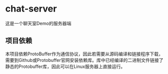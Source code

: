# chat-server
这是一个聊天室Demo的服务器端


项目依赖
---
本项目依赖ProtoBuffer作为通信协议，因此若需要从源码编译和链接程序下载，需要到Github或Protobuffer官网安装依赖库。库中已经编译的二进制文件链接了静态的Protobuffer库，因此可以在Linux服务器上直接运行。

